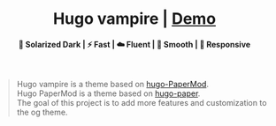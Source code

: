 <h1 align=center>Hugo vampire | <a href="https://github.com/devskumar/hugo-vampire/" rel="nofollow">Demo</a></h1>

<h4 align=center>  🎨 Solarized Dark | ⚡️ Fast | ☁️ Fluent | 🌙 Smooth | 📱 Responsive</h4>
<br>

> Hugo vampire is a theme based on [hugo-PaperMod](https://github.com/adityatelange/hugo-PaperMod).<br>
> Hugo PaperMod is a theme based on [hugo-paper](https://github.com/nanxiaobei/hugo-paper/tree/4330c8b12aa48bfdecbcad6ad66145f679a430b3).<br>
> The goal of this project is to add more features and customization to the og theme.
